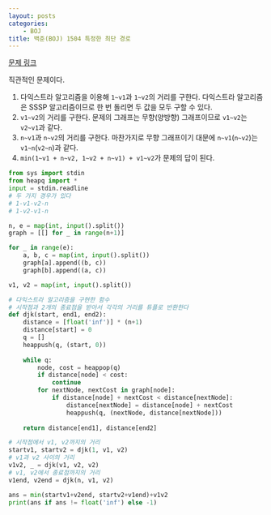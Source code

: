 ```yaml
---
layout: posts
categories:
    - BOJ
title: 백준(BOJ) 1504 특정한 최단 경로
---
```


[문제 링크](https://www.acmicpc.net/problem/1504)

직관적인 문제이다.  
1. 다익스트라 알고리즘을 이용해 `1~v1`과 `1~v2`의 거리를 구한다. 다익스트라 알고리즘은 SSSP 알고리즘이므로 한 번 돌리면 두 값을 모두 구할 수 있다.  
2. `v1~v2`의 거리를 구한다. 문제의 그래프는 무향(양방향) 그래프이므로 `v1~v2`는 `v2~v1`과 같다.  
3. `n~v1`과 `n~v2`의 거리를 구한다. 마찬가지로 무향 그래프이기 대문에 `n~v1`(`n~v2`)는 `v1~n`(`v2~n`)과 같다.  
4. `min(1~v1 + n~v2, 1~v2 + n~v1) + v1~v2`가 문제의 답이 된다.

```python
from sys import stdin
from heapq import *
input = stdin.readline
# 두 가지 경우가 있다
# 1-v1-v2-n
# 1-v2-v1-n

n, e = map(int, input().split())
graph = [[] for _ in range(n+1)]

for _ in range(e):
    a, b, c = map(int, input().split())
    graph[a].append((b, c))
    graph[b].append((a, c))

v1, v2 = map(int, input().split())

# 다익스트라 알고리즘을 구현한 함수
# 시작점과 2개의 종료점을 받아서 각각의 거리를 튜플로 반환한다
def djk(start, end1, end2):
    distance = [float('inf')] * (n+1)
    distance[start] = 0
    q = []
    heappush(q, (start, 0))
    
    while q:
        node, cost = heappop(q)
        if distance[node] < cost:
            continue
        for nextNode, nextCost in graph[node]:
            if distance[node] + nextCost < distance[nextNode]:
                distance[nextNode] = distance[node] + nextCost
                heappush(q, (nextNode, distance[nextNode]))
    
    return distance[end1], distance[end2]

# 시작점에서 v1, v2까지의 거리
startv1, startv2 = djk(1, v1, v2)
# v1과 v2 사이의 거리
v1v2, _ = djk(v1, v2, v2)
# v1, v2에서 종료점까지의 거리
v1end, v2end = djk(n, v1, v2)

ans = min(startv1+v2end, startv2+v1end)+v1v2
print(ans if ans != float('inf') else -1)
```
